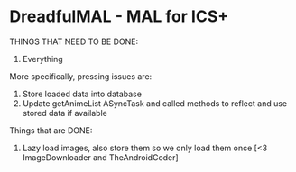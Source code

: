 DreadfulMAL - MAL for ICS+
==============

THINGS THAT NEED TO BE DONE:

1. Everything

More specifically, pressing issues are:

1. Store loaded data into database
2. Update getAnimeList ASyncTask and called methods to reflect and use stored data if available

Things that are DONE:

1. Lazy load images, also store them so we only load them once [<3 ImageDownloader and TheAndroidCoder]